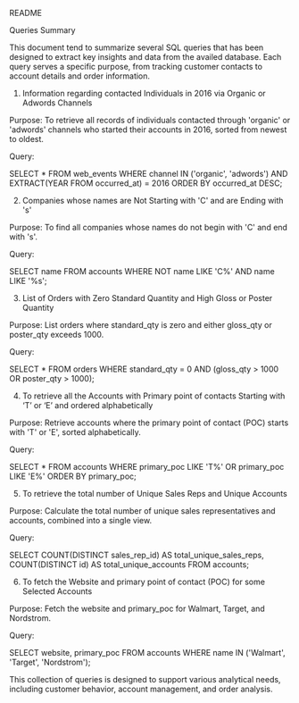 README

Queries Summary

This document tend to summarize several SQL queries that has been designed to extract key insights and data from the availed database. Each query serves a specific purpose, from tracking customer contacts to account details and order information.

1. Information regarding contacted Individuals in 2016 via Organic or Adwords Channels

Purpose:	To retrieve all records of individuals contacted through 'organic' or 'adwords' channels who started their accounts in 2016, sorted from newest to oldest.

Query:

SELECT * 
FROM web_events
WHERE channel IN ('organic', 'adwords') 
  AND EXTRACT(YEAR FROM occurred_at) = 2016
ORDER BY occurred_at DESC;


2. Companies whose names are Not Starting with 'C' and are Ending with 's'

Purpose:	To find all companies whose names do not begin with 'C' and end with 's'.

Query:

SELECT name
FROM accounts
WHERE NOT name LIKE 'C%' AND name LIKE '%s';


3. List of Orders with Zero Standard Quantity and High Gloss or Poster Quantity

Purpose:	List orders where standard_qty is zero and either gloss_qty or poster_qty exceeds 1000.

Query:

SELECT * FROM orders
WHERE standard_qty = 0 AND (gloss_qty > 1000 OR poster_qty > 1000);


4. To retrieve all the Accounts with Primary point of contacts Starting with ‘T’ or ‘E’ and ordered alphabetically

Purpose:	Retrieve accounts where the primary point of contact (POC) starts with 'T' or 'E', sorted alphabetically.

Query:

SELECT * FROM accounts
WHERE primary_poc LIKE 'T%' OR primary_poc LIKE 'E%'
ORDER BY primary_poc;


5. To retrieve the total number of Unique Sales Reps and Unique Accounts

Purpose:	Calculate the total number of unique sales representatives and accounts, combined into a single view.

Query:

SELECT
    COUNT(DISTINCT sales_rep_id) AS total_unique_sales_reps,
    COUNT(DISTINCT id) AS total_unique_accounts
FROM accounts;


6. To fetch the Website and primary point of contact (POC) for some Selected Accounts

Purpose:	Fetch the website and primary_poc for Walmart, Target, and Nordstrom.

Query:

SELECT website, primary_poc
FROM accounts
WHERE name IN ('Walmart', 'Target', 'Nordstrom');


This collection of queries is designed to support various analytical needs, including customer behavior, account management, and order analysis.
